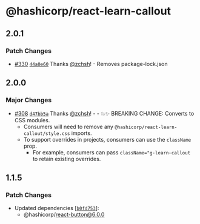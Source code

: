 # @hashicorp/react-learn-callout

## 2.0.1

### Patch Changes

- [#330](https://github.com/hashicorp/react-components/pull/330) [`44a0e60`](https://github.com/hashicorp/react-components/commit/44a0e60b577a36978275ef1b0efa0e351a9802c6) Thanks [@zchsh](https://github.com/zchsh)! - Removes package-lock.json

## 2.0.0

### Major Changes

- [#308](https://github.com/hashicorp/react-components/pull/308) [`d47bb5a`](https://github.com/hashicorp/react-components/commit/d47bb5ad013befab93e12461d4ccbc8fc5dbd445) Thanks [@zchsh](https://github.com/zchsh)! - - 💥✨ BREAKING CHANGE: Converts to CSS modules.
  - Consumers will need to remove any `@hashicorp/react-learn-callout/style.css` imports.
  - To support overrides in projects, consumers can use the `className` prop.
    - For example, consumers can pass `className="g-learn-callout` to retain existing overrides.

## 1.1.5

### Patch Changes

- Updated dependencies [[`b0fd753`](https://github.com/hashicorp/react-components/commit/b0fd753d7f9e5c4649424139712d4d2c5ec5ffd9)]:
  - @hashicorp/react-button@6.0.0
